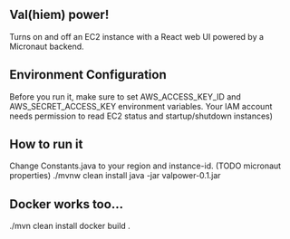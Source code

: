 ## Val(hiem) power!

Turns on and off an EC2 instance with a React web UI powered by a Micronaut backend.

## Environment Configuration
Before you run it, make sure to set AWS_ACCESS_KEY_ID and AWS_SECRET_ACCESS_KEY environment variables. Your IAM account needs permission to read EC2 status and startup/shutdown instances)

## How to run it
Change Constants.java to your region and instance-id. (TODO micronaut properties)
./mvnw clean install
java -jar valpower-0.1.jar

## Docker works too...
./mvn clean install
docker build .
